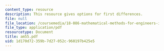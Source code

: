 ```yaml
---
content_type: resource
description: This resource gives options for first differences.
file: null
file_location: /coursemedia/18-086-mathematical-methods-for-engineers-ii-spring-2006/1d170d72359b7d27052c960197b425e5_am55.pdf
file_type: application/pdf
resourcetype: Document
title: am55.pdf
uid: 1d170d72-359b-7d27-052c-960197b425e5
---
```

